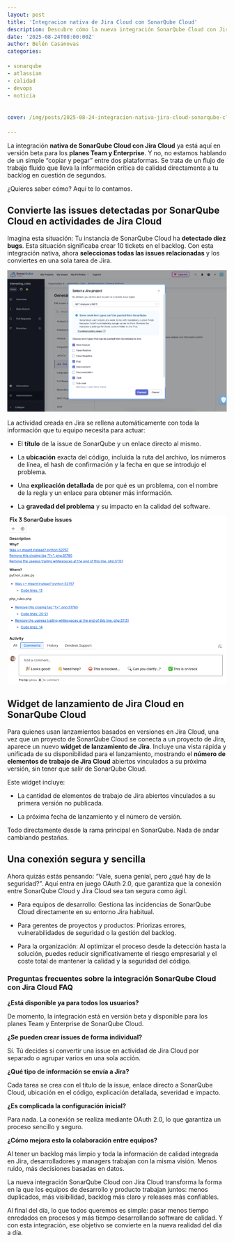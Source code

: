 ```yaml
---
layout: post
title: 'Integracion nativa de Jira Cloud con SonarQube Cloud'
description: Descubre cómo la nueva integración SonarQube Cloud con Jira Cloud transforma tu flujo de trabajo.
date: '2025-08-24T08:00:00Z'
author: Belén Casanovas
categories:

- sonarqube
- atlassian
- calidad
- devops
- noticia


cover: /img/posts/2025-08-24-integracion-nativa-jira-cloud-sonarqube-clodu.png

---
```


La integración **nativa de SonarQube Cloud con Jira Cloud** ya está aquí en versión beta para los **planes Team y Enterprise**. Y no, no estamos hablando de un simple “copiar y pegar” entre dos plataformas. Se trata de un flujo de trabajo fluido que lleva la información crítica de calidad directamente a tu backlog en cuestión de segundos.

¿Quieres saber cómo? Aquí te lo contamos.

<h2>Convierte las issues detectadas por SonarQube Cloud en actividades de Jira Cloud</h2>

Imagina esta situación: Tu instancia de SonarQube Cloud ha **detectado diez bugs**. Esta situación significaba crear 10 tickets en el backlog. Con esta integración nativa, ahora **seleccionas todas las issues relacionadas** y los conviertes en una sola tarea de Jira.

<div style="text-align: center;">
<img src="/img/sonarsource-products/crear-issue-sonarqube-cloud-jira.webp" alt="Crear actividad en Jira desde SonarQube Cloud" width="600">
</div>

La actividad creada en Jira se rellena automáticamente con toda la información que tu equipo necesita para actuar:

- El **título** de la issue de SonarQube y un enlace directo al mismo. <br>

- La **ubicación** exacta del código, incluida la ruta del archivo, los números de línea, el hash de confirmación y la fecha en que se introdujo el problema. <br>

- Una **explicación detallada** de por qué es un problema, con el nombre de la regla y un enlace para obtener más información. <br>

- La **gravedad del problema** y su impacto en la calidad del software. <br>


<div style="text-align: center;">
<img src="/img/sonarsource-products/issue-sonarqube-cloud-jira-cloud.webp" alt="Actividad creada en Jira Cloud desde SonarQube Cloud" width="600">
</div>


<h2>Widget de lanzamiento de Jira Cloud en SonarQube Cloud</h2>

Para quienes usan lanzamientos basados en versiones en Jira Cloud, una vez que un proyecto de SonarQube Cloud se conecta a un proyecto de Jira, aparece un nuevo **widget de lanzamiento de Jira**. Incluye una vista rápida y unificada de su disponibilidad para el lanzamiento, mostrando el **número de elementos de trabajo de Jira Cloud** abiertos vinculados a su próxima versión, sin tener que salir de SonarQube Cloud. 

Este widget incluye:

- La cantidad de elementos de trabajo de Jira abiertos vinculados a su primera versión no publicada.  <br>

- La próxima fecha de lanzamiento y el número de versión.  <br>

Todo directamente desde la rama principal en SonarQube. Nada de andar cambiando pestañas.

<h2>Una conexión segura y sencilla</h2>

Ahora quizás estás pensando: “Vale, suena genial, pero ¿qué hay de la seguridad?”. Aquí entra en juego OAuth 2.0, que garantiza que la conexión entre SonarQube Cloud y Jira Cloud sea tan segura como ágil.

- Para equipos de desarrollo: Gestiona las incidencias de SonarQube Cloud directamente en su entorno Jira habitual.  <br>

- Para gerentes de proyectos y productos: Priorizas errores, vulnerabilidades de seguridad o la gestión del backlog.  <br>

- Para la organización: Al optimizar el proceso desde la detección hasta la solución, puedes reducir significativamente el riesgo empresarial y el coste total de mantener la calidad y la seguridad del código.  <br>

<h3>Preguntas frecuentes sobre la integración SonarQube Cloud con Jira Cloud FAQ</h3>

**¿Está disponible ya para todos los usuarios?**

De momento, la integración está en versión beta y disponible para los planes Team y Enterprise de SonarQube Cloud.

**¿Se pueden crear issues de forma individual?**

Sí. Tú decides si convertir una issue en actividad de Jira Cloud por separado o agrupar varios en una sola acción.

**¿Qué tipo de información se envía a Jira?**

Cada tarea se crea con el título de la issue, enlace directo a SonarQube Cloud, ubicación en el código, explicación detallada, severidad e impacto.

**¿Es complicada la configuración inicial?**

Para nada. La conexión se realiza mediante OAuth 2.0, lo que garantiza un proceso sencillo y seguro.

**¿Cómo mejora esto la colaboración entre equipos?**

Al tener un backlog más limpio y toda la información de calidad integrada en Jira, desarrolladores y managers trabajan con la misma visión. Menos ruido, más decisiones basadas en datos.

La nueva integración SonarQube Cloud con Jira Cloud transforma la forma en la que los equipos de desarrollo y producto trabajan juntos: menos duplicados, más visibilidad, backlog más claro y releases más confiables.

Al final del día, lo que todos queremos es simple: pasar menos tiempo enredados en procesos y más tiempo desarrollando software de calidad. Y con esta integración, ese objetivo se convierte en la nueva realidad del día a día.